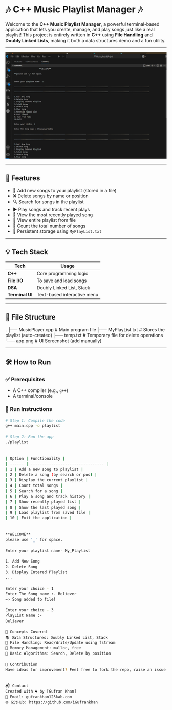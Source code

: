 # 🎶 C++ Music Playlist Manager 🎶

Welcome to the **C++ Music Playlist Manager**, a powerful terminal-based application that lets you create, manage, and play songs just like a real playlist!
This project is entirely written in **C++** using **File Handling** and **Doubly Linked Lists**, making it both a data structures demo and a fun utility.

---


![Playlist Screenshot](app.png)

---

## 🧠 Features

- 📂 Add new songs to your playlist (stored in a file)
- ❌ Delete songs by name or position
- 🔍 Search for songs in the playlist
- ▶️ Play songs and track recent plays
- 🧾 View the most recently played song
- 📜 View entire playlist from file
- 🔢 Count the total number of songs
- 🔁 Persistent storage using `MyPlayList.txt`

---

## 💡 Tech Stack

| Tech | Usage |
|---------------|-------------------------------|
| **C++** | Core programming logic |
| **File I/O** | To save and load songs |
| **DSA** | Doubly Linked List, Stack |
| **Terminal UI** | Text-based interactive menu |

---
## 📁 File Structure

.
├── MusicPlayer.cpp # Main program file
├── MyPlayList.txt # Stores the playlist (auto-created)
├── temp.txt # Temporary file for delete operations
└── app.png # UI Screenshot (add manually)

---

## 🛠️ How to Run

### ✅ Prerequisites
- A C++ compiler (e.g., `g++`)
- A terminal/console

### 🚀 Run Instructions

```bash
# Step 1: Compile the code
g++ main.cpp -o playlist

# Step 2: Run the app
./playlist


| Option | Functionality |
| ------ | -------------------------------- |
| 1 | Add a new song to playlist |
| 2 | Delete a song (by search or pos) |
| 3 | Display the current playlist |
| 4 | Count total songs |
| 5 | Search for a song |
| 6 | Play a song and track history |
| 7 | Show recently played list |
| 8 | Show the last played song |
| 9 | Load playlist from saved file |
| 10 | Exit the application |


**WELCOME**
please use '_' for space.

Enter your playlist name- My_Playlist

1. Add New Song
2. Delete Song
3. Display Entered Playlist
...

Enter your choice - 1
Enter The Song name :- Believer
=> Song added to file!

Enter your choice - 3
PlayList Name :-
Believer

🧠 Concepts Covered
📚 Data Structures: Doubly Linked List, Stack
💾 File Handling: Read/Write/Update using fstream
🧠 Memory Management: malloc, free
📌 Basic Algorithms: Search, Delete by position

🤝 Contribution
Have ideas for improvement? Feel free to fork the repo, raise an issue or submit a pull request!


📬 Contact
Created with ❤️ by [Gufran Khan]
📧 Email: gufrankhan123kab.com
🌐 GitHub: https://github.com/iGufrankhan
